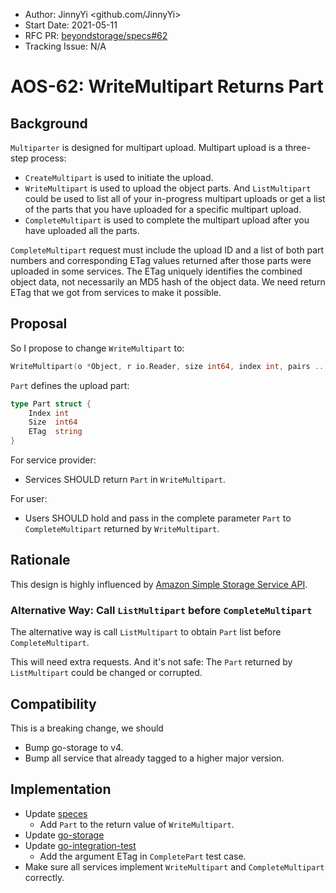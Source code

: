 - Author: JinnyYi <github.com/JinnyYi>
- Start Date: 2021-05-11
- RFC PR: [beyondstorage/specs#62](https://github.com/beyondstorage/specs/issues/62)
- Tracking Issue: N/A

# AOS-62: WriteMultipart Returns Part

## Background

`Multiparter` is designed for multipart upload. Multipart upload is a three-step process: 

- `CreateMultipart` is used to initiate the upload.
- `WriteMultipart` is used to upload the object parts. And `ListMultipart` could be used to list all of your in-progress multipart uploads or get a list of the parts that you have uploaded for a specific multipart upload.
- `CompleteMultipart` is used to complete the multipart upload after you have uploaded all the parts. 

`CompleteMultipart` request must include the upload ID and a list of both part numbers and corresponding ETag values returned after those parts were uploaded in some services. The ETag uniquely identifies the combined object data, not necessarily an MD5 hash of the object data. We need return ETag that we got from services to make it possible. 

## Proposal

So I propose to change `WriteMultipart` to: 

```go
WriteMultipart(o *Object, r io.Reader, size int64, index int, pairs ...Pair) (n int 64, p *Part, err error)
```

`Part` defines the upload part:

```go
type Part struct {
	Index int
	Size  int64
	ETag  string
}
```

For service provider:

- Services SHOULD return `Part` in `WriteMultipart`.

For user:

- Users SHOULD hold and pass in the complete parameter `Part` to `CompleteMultipart` returned by `WriteMultipart`.

## Rationale

This design is highly influenced by [Amazon Simple Storage Service API](https://docs.aws.amazon.com/AmazonS3/latest/userguide/mpuoverview.html).

### Alternative Way: Call `ListMultipart` before `CompleteMultipart`

The alternative way is call `ListMultipart` to obtain `Part` list before `CompleteMultipart`.

This will need extra requests. And it's not safe: The `Part` returned by `ListMultipart` could be changed or corrupted.

## Compatibility

This is a breaking change, we should

- Bump go-storage to v4.
- Bump all service that already tagged to a higher major version.

## Implementation

- Update [speces](https://github.com/beyondstorage/specs/)
  - Add `Part` to the return value of `WriteMultipart`.
- Update [go-storage](https://git.fastonetech.com/fastone/go-storage)
- Update [go-integration-test](https://github.com/beyondstorage/go-integration-test)
  - Add the argument ETag in `CompletePart` test case.
- Make sure all services implement `WriteMultipart` and `CompleteMultipart` correctly.
